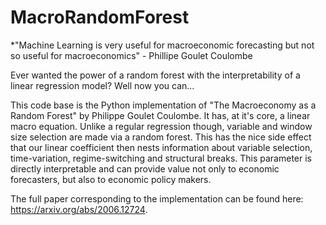 # MacroRandomForest

*"Machine Learning is very useful for macroeconomic forecasting but not so useful for macroeconomics" - Phillipe Goulet Coulombe

Ever wanted the power of a random forest with the interpretability of a linear regression model? Well now you can...

This code base is the Python implementation of "The Macroeconomy as a Random Forest" by Philippe Goulet Coulombe. It has, at it's core, a linear macro equation. Unlike a regular regression though, variable and window size selection are made via a random forest. This has the nice side effect that our linear coefficient then nests information about variable selection, time-variation, regime-switching and structural breaks. This parameter is directly interpretable and can provide value not only to economic forecasters, but also to economic policy makers.


The full paper corresponding to the implementation can be found here: https://arxiv.org/abs/2006.12724. 
